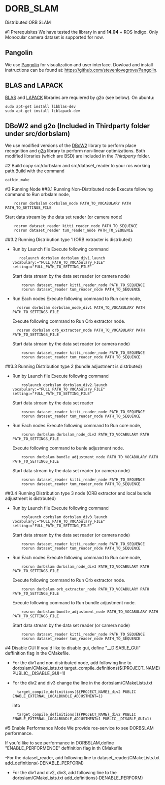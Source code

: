 # DORB_SLAM
Distributed ORB SLAM

#1 Prerequisites
We have tested the library in and **14.04** + ROS Indigo. Only Monocular camera dataset is supported for now.


## Pangolin
We use [Pangolin](https://github.com/stevenlovegrove/Pangolin) for visualization and user interface. Dowload and install instructions can be found at: https://github.com/stevenlovegrove/Pangolin.

## BLAS and LAPACK
[BLAS](http://www.netlib.org/blas) and [LAPACK](http://www.netlib.org/lapack) libraries are requiered by g2o (see below). On ubuntu:

    sudo apt-get install libblas-dev
    sudo apt-get install liblapack-dev

## DBoW2 and g2o (Included in Thirdparty folder under src/dorbslam)
We use modified versions of the [DBoW2](https://github.com/dorian3d/DBoW2) library to perform place recognition and [g2o](https://github.com/RainerKuemmerle/g2o) library to perform non-linear optimizations. Both modified libraries (which are BSD) are included in the *Thirdparty* folder.

#2 Build
 copy src/dorbslam and src/dataset_reader to your ros working path.Build with the command 
 
    catkin_make

#3 Running Node
##3.1 Running Non-Distributed node
Execute following command to Run orbslam node,

        rosrun dorbslam dorbslam_node PATH_TO_VOCABULARY PATH PATH_TO_SETTINGS_FILE

Start data stream by the data set reader (or camera node)

        rosrun dataset_reader kitti_reader_node PATH_TO_SEQUENCE 
        rosrun dataset_reader tum_reader_node PATH_TO_SEQUENCE 

##3.2 Running Distribution type 1 (ORB extracter is distrbuted)

- Run by Launch file
    Execute following command 
   
         roslaunch dorbslam dorbslam_div1.launch vocabulary:="FULL_PATH_TO_VOCAbulary_FILE" setting:="FULL_PATH_TO_SETTING_FILE"

    Start data stream by the data set reader (or camera node)

          rosrun dataset_reader kitti_reader_node PATH_TO_SEQUENCE 
          rosrun dataset_reader tum_reader_node PATH_TO_SEQUENCE 


- Run Each nodes
    Execute following command to Run core node,

        rosrun dorbslam dorbslam_node_div1 PATH_TO_VOCABULARY PATH PATH_TO_SETTINGS_FILE

    Execute following command to Run Orb extractor node.
  
        rosrun dorbslam orb_extracter_node PATH_TO_VOCABULARY PATH PATH_TO_SETTINGS_FILE

    Start data stream by the data set reader (or camera node)

          rosrun dataset_reader kitti_reader_node PATH_TO_SEQUENCE 
          rosrun dataset_reader tum_reader_node PATH_TO_SEQUENCE 



##3.3 Running Distribution type 2 (bundle adjustment is distrbuted)

- Run by Launch file
    Execute following command

          roslaunch dorbslam dorbslam_div2.launch vocabulary:="FULL_PATH_TO_VOCAbulary_FILE" setting:="FULL_PATH_TO_SETTING_FILE"

    Start data stream by the data set reader 

          rosrun dataset_reader kitti_reader_node PATH_TO_SEQUENCE 
          rosrun dataset_reader tum_reader_node PATH_TO_SEQUENCE 


- Run Each nodes
    Execute following command to Run core node,

          rosrun dorbslam dorbslam_node_div2 PATH_TO_VOCABULARY PATH PATH_TO_SETTINGS_FILE

    Execute following command to bunle adjustment node.

          rosrun dorbslam bundle_adjustment_node PATH_TO_VOCABULARY PATH PATH_TO_SETTINGS_FILE

    Start data stream by the data set reader (or camera node)

          rosrun dataset_reader kitti_reader_node PATH_TO_SEQUENCE 
          rosrun dataset_reader tum_reader_node PATH_TO_SEQUENCE 



##3.4 Running Distribution type 3 node (ORB extractor and local bundle adjustment is distrbuted)

- Run by Launch file
    Execute following command 
    
          roslaunch dorbslam dorbslam_div3.launch vocabulary:="FULL_PATH_TO_VOCAbulary_FILE" setting:="FULL_PATH_TO_SETTING_FILE"

    Start data stream by the data set reader (or camera node)
    
          rosrun dataset_reader kitti_reader_node PATH_TO_SEQUENCE 
          rosrun dataset_reader tum_reader_node PATH_TO_SEQUENCE 


- Run Each nodes
    Execute following command to Run core node,

          rosrun dorbslam dorbslam_node_div3 PATH_TO_VOCABULARY PATH PATH_TO_SETTINGS_FILE

    Execute following command to Run Orb extractor node.
    
          rosrun dorbslam orb_extracter_node PATH_TO_VOCABULARY PATH PATH_TO_SETTINGS_FILE

    Execute following command to Run bundle adjustment node.

          rosrun dorbslam bundle_adjustment_node PATH_TO_VOCABULARY PATH PATH_TO_SETTINGS_FILE

    Start data stream by the data set reader (or camera node)

          rosrun dataset_reader kitti_reader_node PATH_TO_SEQUENCE 
          rosrun dataset_reader tum_reader_node PATH_TO_SEQUENCE 


#4 Disable GUI
If you'd like to disable gui, define "_\_DISABLE_GUI" deffinition flag in the CMakefile.

- For the div1 and non distributed node, add following line to dorbslam/CMakeLists.txt
        target_compile_definitions(${PROJECT_NAME} PUBLIC__DISABLE_GUI=1)

- For the div2 and div3 change the line in the dorbslam/CMakeLists.txt

        target_compile_definitions(${PROJECT_NAME}_div2 PUBLIC ENABLE_EXTERNAL_LOCALBUNDLE_ADJUSTMENT=1)

    into 
    
        target_compile_definitions(${PROJECT_NAME}_div2 PUBLIC ENABLE_EXTERNAL_LOCALBUNDLE_ADJUSTMENT=1 PUBLIC__DISABLE_GUI=1)

#5 Enable Performance Mode
We provide ros-service to see DORBSLAM performance.

If you'd like to see performance in DORBSLAM,define "ENABLE_PERFORMENCE" deffinition flag in th CMakefile

-For the dataset_reader, add following line to dataset_reader/CMakeLists.txt
         add_definitions(-DENABLE_PERFORM)

- For the div1 and div2, div3, add following line to  the dorbslam/CMakeLists.txt
         add_definitions(-DENABLE_PERFORM)
         
